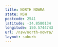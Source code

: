 ```yaml
---
title: NORTH NOWRA
state: NSW
postcode: 2541
latitude: -34.8580134
longitude: 150.5744743
url: /nsw/north-nowra/
layout: suburb
---
```

